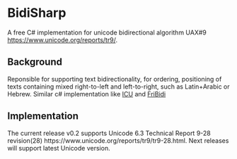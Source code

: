 # BidiSharp
A free C# implementation for unicode bidirectional algorithm UAX#9 https://www.unicode.org/reports/tr9/.

<h2> Background </h2>
Reponsible for supporting text bidirectionality, for ordering, positioning of texts containing mixed right-to-left and left-to-right, such as Latin+Arabic or Hebrew.
Similar c# implementation like <a href=http://icu-project.org>ICU</a> and <a href=https://github.com/fribidi/fribidi>FriBidi</a>

<h2> Implementation </h2>
The current release v0.2 supports Unicode 6.3 Technical Report 9-28 revision(28) https://www.unicode.org/reports/tr9/tr9-28.html.
Next releases will support latest Unicode version.
